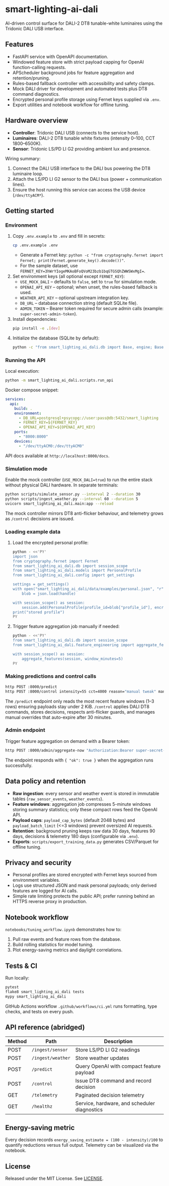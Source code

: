 # smart-lighting-ai-dali

AI-driven control surface for DALI-2 DT8 tunable-white luminaires using the Tridonic DALI USB interface.

## Features

- FastAPI service with OpenAPI documentation.
- Windowed feature store with strict payload capping for OpenAI function-calling requests.
- APScheduler background jobs for feature aggregation and retention/pruning.
- Rules-based fallback controller with accessibility and safety clamps.
- Mock DALI driver for development and automated tests plus DT8 command diagnostics.
- Encrypted personal profile storage using Fernet keys supplied via `.env`.
- Export utilities and notebook workflow for offline tuning.

## Hardware overview

- **Controller**: Tridonic DALI USB (connects to the service host).
- **Luminaires**: DALI-2 DT8 tunable white fixtures (intensity 0–100, CCT 1800–6500K).
- **Sensor**: Tridonic LS/PD LI G2 providing ambient lux and presence.

Wiring summary:

1. Connect the DALI USB interface to the DALI bus powering the DT8 luminaire loop.
2. Attach the LS/PD LI G2 sensor to the DALI bus (power + communication lines).
3. Ensure the host running this service can access the USB device (`/dev/ttyACM*`).

## Getting started

### Environment

1. Copy `.env.example` to `.env` and fill in secrets:
   ```bash
   cp .env.example .env
   ```
   - Generate a Fernet key: `python -c "from cryptography.fernet import Fernet; print(Fernet.generate_key().decode())"`.
   - For the sample dataset, use `FERNET_KEY=3hWrYIogeMKAoBFoQVoM23bzb1bqGTGSQhZWWSWxMgI=`.
2. Set environment keys (all optional except `FERNET_KEY`):
   - `USE_MOCK_DALI` – defaults to `false`, set to `true` for simulation mode.
   - `OPENAI_API_KEY` – optional; when unset, the rules-based fallback is used.
   - `WEATHER_API_KEY` – optional upstream integration key.
   - `DB_URL` – database connection string (default SQLite file).
   - `ADMIN_TOKEN` – Bearer token required for secure admin calls (example: `super-secret-admin-token`).
3. Install dependencies:
   ```bash
   pip install -e .[dev]
   ```
4. Initialize the database (SQLite by default):
   ```bash
   python -c "from smart_lighting_ai_dali.db import Base, engine; Base.metadata.create_all(bind=engine)"
   ```

### Running the API

Local execution:
```bash
python -m smart_lighting_ai_dali.scripts.run_api
```

Docker compose snippet:
```yaml
services:
  api:
    build: .
    environment:
      - DB_URL=postgresql+psycopg://user:pass@db:5432/smart_lighting
      - FERNET_KEY=${FERNET_KEY}
      - OPENAI_API_KEY=${OPENAI_API_KEY}
    ports:
      - "8000:8000"
    devices:
      - "/dev/ttyACM0:/dev/ttyACM0"
```

API docs available at `http://localhost:8000/docs`.

### Simulation mode

Enable the mock controller (`USE_MOCK_DALI=true`) to run the entire stack without physical DALI hardware. In separate terminals:

```bash
python scripts/simulate_sensor.py --interval 2 --duration 30
python scripts/ingest_weather.py --interval 60 --duration 5
uvicorn smart_lighting_ai_dali.main:app --reload
```

The mock controller mirrors DT8 anti-flicker behaviour, and telemetry grows as `/control` decisions are issued.

### Loading example data

1. Load the encrypted personal profile:
   ```bash
   python - <<'PY'
   import json
   from cryptography.fernet import Fernet
   from smart_lighting_ai_dali.db import session_scope
   from smart_lighting_ai_dali.models import PersonalProfile
   from smart_lighting_ai_dali.config import get_settings

   settings = get_settings()
   with open("smart_lighting_ai_dali/data/examples/personal.json", "r", encoding="utf-8") as handle:
       blob = json.load(handle)

   with session_scope() as session:
       session.add(PersonalProfile(profile_id=blob["profile_id"], encrypted_payload=blob["encrypted_payload"]))
   print("stored profile")
   PY
   ```
2. Trigger feature aggregation job manually if needed:
   ```bash
   python - <<'PY'
   from smart_lighting_ai_dali.db import session_scope
   from smart_lighting_ai_dali.feature_engineering import aggregate_features

   with session_scope() as session:
       aggregate_features(session, window_minutes=5)
   PY
   ```

### Making predictions and control calls

```bash
http POST :8000/predict
http POST :8000/control intensity=55 cct=4000 reason="manual tweak" manual_override:=true override_minutes:=30
```

The `/predict` endpoint only reads the most recent feature windows (1–3 rows) ensuring payloads stay under 2 KiB. `/control` applies DALI DT8 commands, stores decisions, respects anti-flicker guards, and manages manual overrides that auto-expire after 30 minutes.

### Admin endpoint

Trigger feature aggregation on demand with a Bearer token:

```bash
http POST :8000/admin/aggregate-now "Authorization:Bearer super-secret-admin-token"
```

The endpoint responds with `{ "ok": true }` when the aggregation runs successfully.

## Data policy and retention

- **Raw ingestion**: every sensor and weather event is stored in immutable tables (`raw_sensor_events`, `weather_events`).
- **Feature windows**: aggregation job compresses 5-minute windows storing summary statistics; only these compact rows feed the OpenAI API.
- **Payload caps**: `payload_cap_bytes` (default 2048 bytes) and `payload_batch_limit` (<=3 windows) prevent oversized AI requests.
- **Retention**: background pruning keeps raw data 30 days, features 90 days, decisions & telemetry 180 days (configurable via `.env`).
- **Exports**: `scripts/export_training_data.py` generates CSV/Parquet for offline tuning.

## Privacy and security

- Personal profiles are stored encrypted with Fernet keys sourced from environment variables.
- Logs use structured JSON and mask personal payloads; only derived features are logged for AI calls.
- Simple rate limiting protects the public API; prefer running behind an HTTPS reverse proxy in production.

## Notebook workflow

`notebooks/tuning_workflow.ipynb` demonstrates how to:

1. Pull raw events and feature rows from the database.
2. Build rolling statistics for model tuning.
3. Plot energy-saving metrics and daylight correlations.

## Tests & CI

Run locally:
```bash
pytest
flake8 smart_lighting_ai_dali tests
mypy smart_lighting_ai_dali
```

GitHub Actions workflow `.github/workflows/ci.yml` runs formatting, type checks, and tests on every push.

## API reference (abridged)

| Method | Path | Description |
| ------ | ---- | ----------- |
| POST | `/ingest/sensor` | Store LS/PD LI G2 readings |
| POST | `/ingest/weather` | Store weather updates |
| POST | `/predict` | Query OpenAI with compact feature payload |
| POST | `/control` | Issue DT8 command and record decision |
| GET | `/telemetry` | Paginated decision telemetry |
| GET | `/healthz` | Service, hardware, and scheduler diagnostics |

## Energy-saving metric

Every decision records `energy_saving_estimate = (100 - intensity)/100` to quantify reductions versus full output. Telemetry can be visualized via the notebook.

## License

Released under the MIT License. See [LICENSE](LICENSE).
